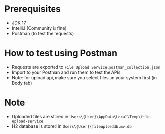 # Prerequisites
- JDK 17
- IntelliJ (Community is fine) 
- Postman (to test the requests)

# How to test using Postman
- Requests are exported to `File Upload Service.postman_collection.json`
- Import to your Postman and run them to test the APIs
- Note: for upload api, make sure you select files on your system first (in Body tab)

# Note
- Uploaded files are stored in `Users\{User}\AppData\Local\Temp\file-upload-service`
- H2 database is stored in `Users\{User}\fileuploaddb.mv.db`